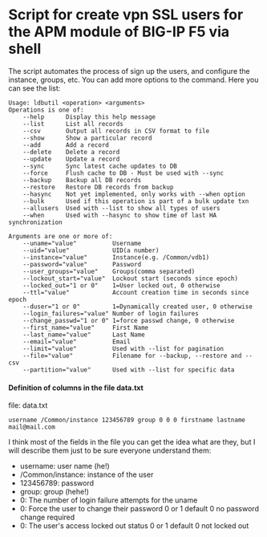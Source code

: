 <h1>Script for create vpn SSL users for the APM module of BIG-IP F5 via shell</h1>

The script automates the process of sign up the users, and configure the instance, groups, etc.
You can add more options to the command.
Here you can see the list:

```
Usage: ldbutil <operation> <arguments>
Operations is one of:
    --help      Display this help message
    --list      List all records
    --csv       Output all records in CSV format to file
    --show      Show a particular record
    --add       Add a record
    --delete    Delete a record
    --update    Update a record
    --sync      Sync latest cache updates to DB
    --force     Flush cache to DB - Must be used with --sync
    --backup    Backup all DB records
    --restore   Restore DB records from backup
    --hasync    Not yet implemented, only works with --when option
    --bulk      Used if this operation is part of a bulk update txn
    --allusers  Used with --list to show all types of users
    --when      Used with --hasync to show time of last HA synchronization

Arguments are one or more of:
    --uname="value"          Username
    --uid="value"            UID(a number)
    --instance="value"       Instance(e.g. /Common/vdb1)
    --password="value"       Password
    --user_groups="value"    Groups(comma separated)
    --lockout_start="value"  Lockout start (seconds since epoch)
    --locked_out="1 or 0"    1=User locked out, 0 otherwise
    --ttl="value"            Account creation time in seconds since epoch
    --duser="1 or 0"         1=Dynamically created user, 0 otherwise
    --login_failures="value" Number of login failures
    --change_passwd="1 or 0" 1=force passwd change, 0 otherwise
    --first_name="value"     First Name
    --last_name="value"      Last Name
    --email="value"          Email
    --limit="value"          Used with --list for pagination
    --file="value"           Filename for --backup, --restore and --csv
    --partition="value"      Used with --list for specific data
```

<h4>Definition of columns in the file data.txt</h4>

file: data.txt

```username /Common/instance 123456789 group 0 0 0 firstname lastname mail@mail.com```

I think most of the fields in the file you can get the idea what are they, but I will describe them just to be sure everyone understand them:

- username: user name (he!)
- /Common/instance: instance of the user
- 123456789: password
- group: group (hehe!)
- 0: The number of login failure attempts for the uname
- 0: Force the user to change their password 0 or 1 default 0 no password change required
- 0: The user's access locked out status 0 or 1 default 0 not locked out



